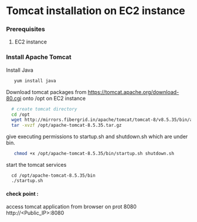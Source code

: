 # Tomcat installation on EC2 instance

### Prerequisites
1. EC2 instance

### Install Apache Tomcat
Install Java 
```sh
   yum install java
```

Download tomcat packages from  https://tomcat.apache.org/download-80.cgi onto /opt on EC2 instance
```sh
  # create tomcat directory
  cd /opt
  wget http://mirrors.fibergrid.in/apache/tomcat/tomcat-8/v8.5.35/bin/apache-tomcat-8.5.35.tar.gz
  tar -xvzf /opt/apache-tomcat-8.5.35.tar.gz
```
give executing permissions to startup.sh and shutdown.sh which are under bin.
```sh
   chmod +x /opt/apache-tomcat-8.5.35/bin/startup.sh shutdown.sh
```
start the tomcat services
```
  cd /opt/apache-tomcat-8.5.35/bin
  ./startup.sh

```
#### check point :
access tomcat application from browser on prot 8080
http://<Public_IP>:8080


